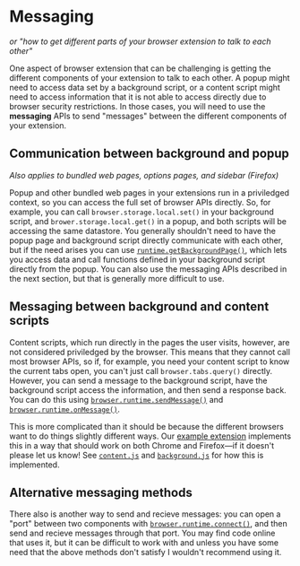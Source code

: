 # Messaging

_or "how to get different parts of your browser extension to talk to each other"_

One aspect of browser extension that can be challenging is getting the different components of your extension to talk to each other. A popup might need to access data set by a background script, or a content script might need to access information that it is not able to access directly due to browser security restrictions. In those cases, you will need to use the **messaging** APIs to send "messages" between the different components of your extension.

## Communication between background and popup

_Also applies to bundled web pages, options pages, and sidebar \(Firefox\)_

Popup and other bundled web pages in your extensions run in a priviledged context, so you can access the full set of browser APIs directly. So, for example, you can call `browser.storage.local.set()` in your background script, and `brower.storage.local.get()` in a popup, and both scripts will be accessing the same datastore. You generally shouldn't need to have the popup page and background script directly communicate with each other, but if the need arises you can use [`runtime.getBackgroundPage()`](https://developer.mozilla.org/en-US/Add-ons/WebExtensions/API/runtime/getBackgroundPage), which lets you access data and call functions defined in your background script directly from the popup. You can also use the messaging APIs described in the next section, but that is generally more difficult to use.



## Messaging between background and content scripts

Content scripts, which run directly in the pages the user visits, however, are not considered priviledged by the browser. This means that they cannot call most browser APIs, so if, for example, you need your content script to know the current tabs open, you can't just call `browser.tabs.query()` directly. However, you can send a message to the background script, have the background script access the information, and then send a response back. You can do this using [`browser.runtime.sendMessage()`](https://developer.mozilla.org/en-US/Add-ons/WebExtensions/API/runtime/sendMessage) and [`browser.runtime.onMessage()`](https://developer.mozilla.org/en-US/Add-ons/WebExtensions/API/runtime/onMessage). 

This is more complicated than it should be because the different browsers want to do things slightly different ways. Our [example extension](https://github.com/uncommonhacks/webextension-starter) implements this in a way that should work on both Chrome and Firefox—if it doesn't please let us know! See [`content.js`](https://github.com/uncommonhacks/webextension-starter/blob/master/content/content.js) and [`background.js`](https://github.com/uncommonhacks/webextension-starter/blob/master/background/background.js) for how this is implemented.

<!-- commented out stuff isn't well-tested/doesn't work -->

<!-- Here are a couple of examples:

#### **Basic example: sending a message from content script, waiting for response**

We have a content script that sends a message to the background script when something on the page is clicked:

```js
// content-script.js

async function notifyBackgroundPage(e) {
  let message = await browser.runtime.sendMessage({
    greeting: "Greeting from the content script"
  });
  console.log("Message from the background script:", message);
}

window.addEventListener("click", notifyBackgroundPage);
```

In the background script, we define a listener function that is called when a message is recieved. Note that we are given a **callback** to send a response back.

```js
// background-script.js

function handleMessage(request, sender, sendResponse) {
  console.log("Message from the content script: " +
    request.greeting);
  sendResponse({response: "Response from background script"});
}

browser.runtime.onMessage.addListener(handleMessage);
```

#### **Advanced example: sending responses asynchronously**

If you don't need to send responses back to the content script, or the responses you're sending are determined synchronously \(i.e. there aren't any `await` or `.then` in your handleMessage function, the code above should work. If you _do_ need to do asynchronous operations in your `handleMessage` function, then things get more complicated—one of the authors of this guide has personally struggled with getting this to work. Specifically, using async/await is error prone, and the documentation about how to handle sending the message asynchronously is confusing. The following code, however, seems to work:

```js
// content-script.js
async function notifyBackgroundPage(e) {
  let message = await browser.runtime.sendMessage({
    type: "listTabs"
  });
  console.log("Message from the background script:", message);
}
```

```js
// background-script.js

function handleMessage(message, sender) {
    if (message.type === "listTabs") {
        const promise = browser.tabs.query({});

        // this function returns a PROMISE
        // when browser.tabs.query finishes, the result will be passed to the content script
        // see https://developer.mozilla.org/en-US/Add-ons/WebExtensions/API/runtime/onMessage#Sending_an_asynchronous_response_using_a_Promise
        return promise;
    }
}

browser.runtime.onMessage.addListener(handleMessage);
```

In the MDN documentation for `runtime.onMessage`, this is the ["Sending an asynchronous response using a Promise"](https://developer.mozilla.org/en-US/Add-ons/WebExtensions/API/runtime/onMessage#Sending_an_asynchronous_response_using_a_Promise) section. -->

## Alternative messaging methods

There also is another way to send and recieve messages: you can open a "port" between two components with [`browser.runtime.connect()`](https://developer.mozilla.org/en-US/Add-ons/WebExtensions/API/runtime/connect), and then send and recieve messages through that port. You may find code online that uses it, but it can be difficult to work with and unless you have some need that the above methods don't satisfy I wouldn't recommend using it.

